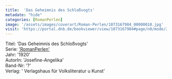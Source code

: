 ```yaml
---
title:  'Das Geheimnis des Schloßvogts'
metadate: "hide"
categories: [RomanPerlen]
image: '/assets/images/coverart/Roman-Perlen/1073167984_00000010.jpg'
visit: 'https://portal.dnb.de/bookviewer/view/1073167984#page/n0/mode/2up'
---
```

Titel: 'Das Geheimnis des Schloßvogts' <br>
Serie: <a href='/heftroman.workshop/_pages/RomanPerlen.html'>'RomanPerlen'</a> <br>
Jahr: '1920' <br>
AutorIn: 'Josefine-Angelika' <br>
Band-Nr: '?' <br>
Verlag: ' Verlagshaus für Volksliteratur u Kunst'